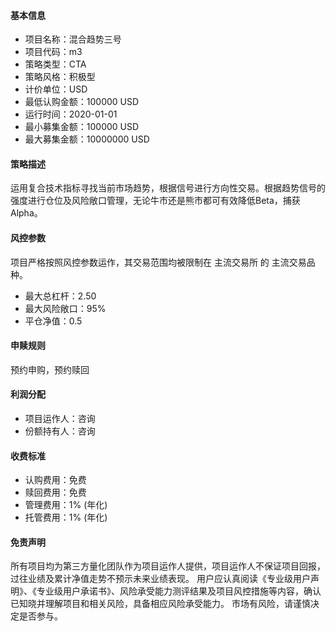 #### 基本信息

* 项目名称：混合趋势三号
* 项目代码：m3
* 策略类型：CTA
* 策略风格：积极型
* 计价单位：USD
* 最低认购金额：100000 USD
* 运行时间：2020-01-01
* 最小募集金额：100000 USD
* 最大募集金额：10000000 USD

#### 策略描述

运用复合技术指标寻找当前市场趋势，根据信号进行方向性交易。根据趋势信号的强度进行仓位及风险敞口管理，无论牛市还是熊市都可有效降低Beta，捕获Alpha。

#### 风控参数

项目严格按照风控参数运作，其交易范围均被限制在 主流交易所 的 主流交易品种。

* 最大总杠杆：2.50
* 最大风险敞口：95%
* 平仓净值：0.5

#### 申赎规则

预约申购，预约赎回

#### 利润分配

* 项目运作人：咨询
* 份额持有人：咨询

#### 收费标准

* 认购费用：免费
* 赎回费用：免费
* 管理费用：1% (年化)
* 托管费用：1% (年化)

#### 免责声明

所有项目均为第三方量化团队作为项目运作人提供，项目运作人不保证项目回报，过往业绩及累计净值走势不预示未来业绩表现。
用户应认真阅读《专业级用户声明》、《专业级用户承诺书》、风险承受能力测评结果及项目风控措施等内容，确认已知晓并理解项目和相关风险，具备相应风险承受能力。
市场有风险，请谨慎决定是否参与。
